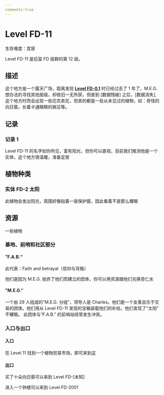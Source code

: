 ```yaml
---
comments:true
---
```


# Level FD-11

生存难度：宜居

Level FD-11 是后室 FD 层群的第 12 层。

## 描述

这个地方是一个露天广场，距离发现 [**Level FD-0.1**](https://www.luogu.com/article/4btsd67w) 时已经过去了 1 年了，M.E.G. 想办法的寻找其他层级，却依旧一无所获，但直到 \[数据残破] 之后，\[数据消失], 这个地方时而会出现一些花农卖花，但卖的都是一些从未见过的植物，如：奇怪的向日葵，长着卡通眼睛的豌豆等。

## 记录

### 记录 1

Level FD-11 的名字如你所见，富有阳光，但你可以直视，目前我们推测他是一个实体，这个地方很温暖，准备定居

## 植物种类

### 实体 FD-2 太阳

此植物会发出阳光，周围好像贴着一层保护膜，因此看着不是那么耀眼

## 资源

一些植物

### 基地、前哨和社区部分

#### ”F.A.B.“

此代表：Faith and betrayal（信仰与背叛）

他们是因为 M.E.G. 抛弃了他们而建立的团体，你可以用资源跟他们兑换杏仁水

#### ”M.E.G.”

一个由 29 人组成的“M.E.G. 分组”，领导人是 Charles。他们是一个友善且乐于交易的团体。他们用从 Level FD-11 发现的宝箱装载他们的补给。他们发现了“太阳” 不耀眼。 此团体与“F.A.B.” 的前哨站经常发生冲突。

### 入口与出口

#### 入口

在 Level 11 找到一个植物贸易市场，即可来到这

#### 出口

买了十朵向日葵可以来到 Level FD-\[未知]

进入一个钟楼可以来到 Level FD-2001
